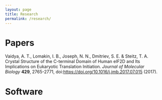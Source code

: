 ```yaml
---
layout: page
title: Research
permalink: /research/
---
```


# Papers
Vaidya, A. T., Lomakin, I. B., Joseph, N. N., Dmitriev, S. E. &amp; Steitz, T. A. Crystal Structure of the C-terminal Domain of Human eIF2D and Its Implications on Eukaryotic Translation Initiation. <i>Journal of Molecular Biology</i> <b>429</b>, 2765-2771, doi:<A HREF="https://doi.org/10.1016/j.jmb.2017.07.015">https://doi.org/10.1016/j.jmb.2017.07.015</A> (2017).

# Software
<div class="github-card" data-github="nnj1/pdbmine" data-width="400" data-height="153" data-theme="default"></div>
<script src="http://cdn.jsdelivr.net/github-cards/latest/widget.js"></script>
